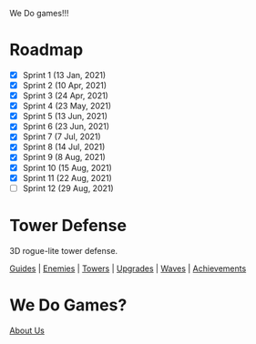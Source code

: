 We Do games!!!

# Roadmap
- [x] Sprint 1 (13 Jan, 2021)
- [x] Sprint 2 (10 Apr, 2021)
- [x] Sprint 3 (24 Apr, 2021)
- [x] Sprint 4 (23 May, 2021)
- [x] Sprint 5 (13 Jun, 2021)
- [x] Sprint 6 (23 Jun, 2021)
- [x] Sprint 7 (7 Jul, 2021)
- [x] Sprint 8 (14 Jul, 2021)
- [x] Sprint 9 (8 Aug, 2021)
- [x] Sprint 10 (15 Aug, 2021)
- [x] Sprint 11 (22 Aug, 2021)
- [ ] Sprint 12 (29 Aug, 2021)

# Tower Defense
3D rogue-lite tower defense.

[Guides](https://github.com/David-Goru/WeDoGames/tree/master/Docs/Tower%20Defense/Guides.md) | 
[Enemies](https://github.com/David-Goru/WeDoGames/tree/master/Docs/Tower%20Defense/Enemies.md) | 
[Towers](https://github.com/David-Goru/WeDoGames/tree/master/Docs/Tower%20Defense/Towers.md) | 
[Upgrades](https://github.com/David-Goru/WeDoGames/tree/master/Docs/Tower%20Defense/Upgrades.md) | 
[Waves](https://github.com/David-Goru/WeDoGames/tree/master/Docs/Tower%20Defense/Waves.md) | 
[Achievements](https://github.com/David-Goru/WeDoGames/tree/master/Docs/Tower%20Defense/Achievements.md)

# We Do Games?
[About Us](https://github.com/David-Goru/WeDoGames/tree/master/Docs/The%20Team/AboutUs.md)
